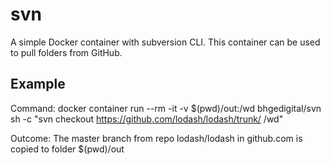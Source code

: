 # svn
A simple Docker container with subversion CLI. This container can be used to pull folders from GitHub.

## Example

Command:
    docker container run --rm -it -v $(pwd)/out:/wd bhgedigital/svn sh -c "svn checkout https://github.com/lodash/lodash/trunk/ /wd"

Outcome:
    The master branch from repo lodash/lodash in github.com is copied to folder $(pwd)/out


